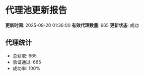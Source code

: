 # 代理池更新报告

**更新时间**: 2025-08-20 01:36:00
**有效代理数量**: 665
**更新状态**:  成功

## 代理统计
- 总获取: 665
- 验证通过: 665
- 成功率: 100%
